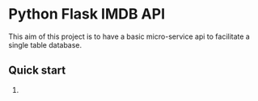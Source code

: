 # Python Flask IMDB API

This aim of this project is to have a basic micro-service api to facilitate a single table database.

## Quick start

1. 